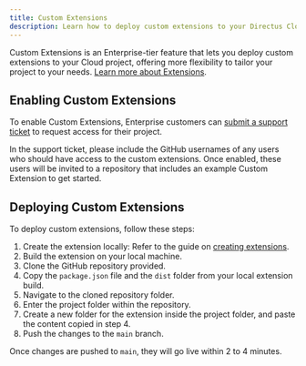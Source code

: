 ```yaml
---
title: Custom Extensions
description: Learn how to deploy custom extensions to your Directus Cloud project.
---
```


Custom Extensions is an Enterprise-tier feature that lets you deploy custom extensions to your Cloud project, offering more flexibility to tailor your project to your needs. [Learn more about Extensions](/extensions/overview).

## Enabling Custom Extensions

To enable Custom Extensions, Enterprise customers can [submit a support ticket](https://directus.io/support) to request access for their project. 

In the support ticket, please include the GitHub usernames of any users who should have access to the custom extensions. Once enabled, these users will be invited to a repository that includes an example Custom Extension to get started.

## Deploying Custom Extensions

To deploy custom extensions, follow these steps:

1. Create the extension locally: Refer to the guide on [creating extensions](/extensions/quickstart).
2. Build the extension on your local machine.
3. Clone the GitHub repository provided.
4. Copy the `package.json` file and the `dist` folder from your local extension build.
5. Navigate to the cloned repository folder.
6. Enter the project folder within the repository.
7. Create a new folder for the extension inside the project folder, and paste the content copied in step 4.
8. Push the changes to the `main` branch.

Once changes are pushed to `main`, they will go live within 2 to 4 minutes.
